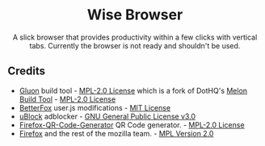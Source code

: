 <div align="center">

# Wise Browser
A slick browser that provides productivity within a few clicks with vertical tabs. Currently the browser is not ready and shouldn't be used.
</div>

## Credits

- [Gluon](https://github.com/pulse-browser/gluon) build tool - [MPL-2.0 License](https://github.com/pulse-browser/gluon/blob/main/LICENSE) which is a fork of DotHQ's [Melon Build Tool](https://github.com/dothq/melon) - [MPL-2.0 License](https://github.com/dothq/melon/blob/main/LICENSE)
- [BetterFox](https://github.com/yokoffing/Better-Fox) user.js modifications - [MIT License](https://github.com/yokoffing/Better-Fox/blob/master/LICENSE) 
- [uBlock](https://github.com/gorhill/uBlock) adblocker - [GNU General Public License v3.0](https://github.com/gorhill/uBlock/blob/master/LICENSE.txt)
- [Firefox-QR-Code-Generator](https://github.com/pulse-browser/firefox-qr-generator) QR Code generator. - [MPL-2.0 License](https://github.com/pulse-browser/firefox-qr-generator/blob/main/LICENSE)
- [Firefox](https://firefox.com) and the rest of the mozilla team. - [MPL Version 2.0](https://www.mozilla.org/en-US/MPL/2.0/)

